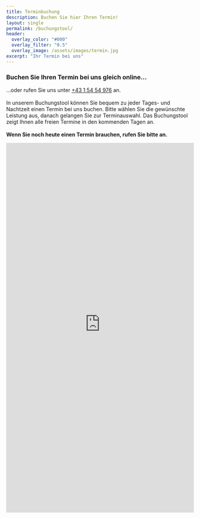 ```yaml
---
title: Terminbuchung
description: Buchen Sie hier Ihren Termin!
layout: single
permalink: /buchungstool/
header:
  overlay_color: "#000"
  overlay_filter: "0.5"
  overlay_image: /assets/images/termin.jpg
excerpt: "Ihr Termin bei uns"
---
```

### Buchen Sie Ihren Termin bei uns gleich online... 
...oder rufen Sie uns unter <a href="tel:+43 1 54 54 976">+43 1 54 54 976</a> an.<br><br>
In unserem Buchungstool können Sie bequem zu jeder Tages- und Nachtzeit einen Termin bei uns buchen. 
Bitte wählen Sie die gewünschte Leistung aus, danach gelangen Sie zur Terminauswahl. Das Buchungstool zeigt Ihnen alle freien Termine in den kommenden Tagen an. <br><br>
<b>Wenn Sie noch heute einen Termin brauchen, rufen Sie bitte an.</b>


<iframe src="https://bacherplatz.vet-booking.net" width="100%" height="990" style="border:0;" allowfullscreen="" loading="eager" scrolling="no" referrerpolicy="no-referrer-when-downgrade"></iframe>